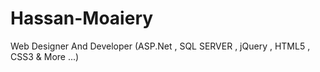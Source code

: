 Hassan-Moaiery
==============

Web Designer And Developer (ASP.Net , SQL SERVER , jQuery , HTML5 , CSS3 &amp; More ...)
